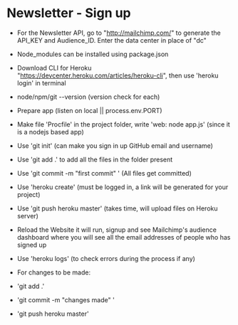 # Newsletter - Sign up
- For the Newsletter API, go to "http://mailchimp.com/" to generate the API_KEY and Audience_ID. Enter the data center in place of "dc"

-  Node_modules can be installed using package.json

- Download CLI for Heroku "https://devcenter.heroku.com/articles/heroku-cli", then use 'heroku login' in terminal

- node/npm/git --version (version check for each)

- Prepare app (listen on  local || process.env.PORT) 

- Make file 'Procfile' in the project folder, write 'web: node app.js' (since it is a nodejs based app)

- Use 'git init' (can make you sign in up GitHub email and username)

- Use 'git add .' to add all the files in the folder present 

- Use 'git commit -m "first commit" ' (All files get committed)

- Use 'heroku create' (must be logged in, a link will be generated for your project)

- Use 'git push heroku master' (takes time, will upload files on Heroku
server)

- Reload the Website it will run, signup and see Mailchimp's audience dashboard where you will see all the email addresses of people who has signed up
 
- Use 'heroku logs' (to check errors during the process if any) 

- For changes to be made:

- 'git add .'

- 'git commit -m "changes made" '

- 'git push heroku master'  
